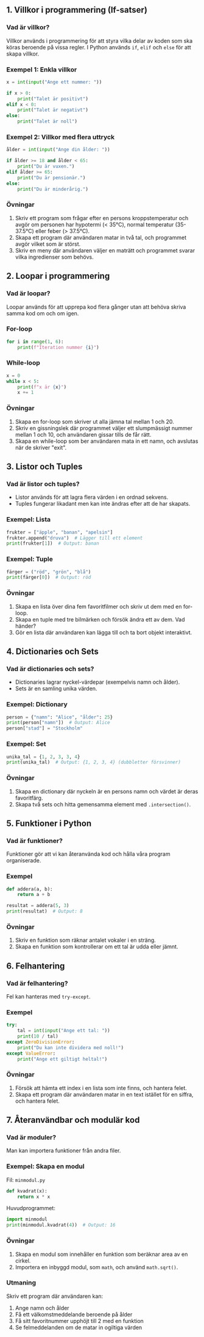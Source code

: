## **1. Villkor i programmering (If-satser)**  

### **Vad är villkor?**  
Villkor används i programmering för att styra vilka delar av koden som ska köras beroende på vissa regler. I Python används `if`, `elif` och `else` för att skapa villkor.

### **Exempel 1: Enkla villkor**
```python
x = int(input("Ange ett nummer: "))

if x > 0:
    print("Talet är positivt")
elif x < 0:
    print("Talet är negativt")
else:
    print("Talet är noll")
```

### **Exempel 2: Villkor med flera uttryck**
```python
ålder = int(input("Ange din ålder: "))

if ålder >= 18 and ålder < 65:
    print("Du är vuxen.")
elif ålder >= 65:
    print("Du är pensionär.")
else:
    print("Du är minderårig.")
```

### **Övningar**
1. Skriv ett program som frågar efter en persons kroppstemperatur och avgör om personen har hypotermi (< 35°C), normal temperatur (35-37.5°C) eller feber (> 37.5°C).
2. Skapa ett program där användaren matar in två tal, och programmet avgör vilket som är störst.
3. Skriv en meny där användaren väljer en maträtt och programmet svarar vilka ingredienser som behövs.



## **2. Loopar i programmering**

### **Vad är loopar?**  
Loopar används för att upprepa kod flera gånger utan att behöva skriva samma kod om och om igen.

### **For-loop**
```python
for i in range(1, 6):
    print(f"Iteration nummer {i}")
```

### **While-loop**
```python
x = 0
while x < 5:
    print(f"x är {x}")
    x += 1
```

### **Övningar**
1. Skapa en for-loop som skriver ut alla jämna tal mellan 1 och 20.
2. Skriv en gissningslek där programmet väljer ett slumpmässigt nummer mellan 1 och 10, och användaren gissar tills de får rätt.
3. Skapa en while-loop som ber användaren mata in ett namn, och avslutas när de skriver "exit".



## **3. Listor och Tuples**  

### **Vad är listor och tuples?**  
- Listor används för att lagra flera värden i en ordnad sekvens. 
- Tuples fungerar likadant men kan inte ändras efter att de har skapats.

### **Exempel: Lista**
```python
frukter = ["äpple", "banan", "apelsin"]
frukter.append("druva")  # Lägger till ett element
print(frukter[1])  # Output: banan
```

### **Exempel: Tuple**
```python
färger = ("röd", "grön", "blå")
print(färger[0])  # Output: röd
```

### **Övningar**
1. Skapa en lista över dina fem favoritfilmer och skriv ut dem med en for-loop.
2. Skapa en tuple med tre bilmärken och försök ändra ett av dem. Vad händer?
3. Gör en lista där användaren kan lägga till och ta bort objekt interaktivt.



## **4. Dictionaries och Sets**  

### **Vad är dictionaries och sets?**  
- Dictionaries lagrar nyckel-värdepar (exempelvis namn och ålder).
- Sets är en samling unika värden.

### **Exempel: Dictionary**
```python
person = {"namn": "Alice", "ålder": 25}
print(person["namn"])  # Output: Alice
person["stad"] = "Stockholm"
```

### **Exempel: Set**
```python
unika_tal = {1, 2, 3, 3, 4}
print(unika_tal)  # Output: {1, 2, 3, 4} (dubbletter försvinner)
```

### **Övningar**
1. Skapa en dictionary där nyckeln är en persons namn och värdet är deras favoritfärg.
2. Skapa två sets och hitta gemensamma element med `.intersection()`.



## **5. Funktioner i Python**  

### **Vad är funktioner?**  
Funktioner gör att vi kan återanvända kod och hålla våra program organiserade.

### **Exempel**
```python
def addera(a, b):
    return a + b

resultat = addera(5, 3)
print(resultat)  # Output: 8
```

### **Övningar**
1. Skriv en funktion som räknar antalet vokaler i en sträng.
2. Skapa en funktion som kontrollerar om ett tal är udda eller jämnt.



## **6. Felhantering**  

### **Vad är felhantering?**  
Fel kan hanteras med `try-except`.

### **Exempel**
```python
try:
    tal = int(input("Ange ett tal: "))
    print(10 / tal)
except ZeroDivisionError:
    print("Du kan inte dividera med noll!")
except ValueError:
    print("Ange ett giltigt heltal!")
```

### **Övningar**
1. Försök att hämta ett index i en lista som inte finns, och hantera felet.
2. Skapa ett program där användaren matar in en text istället för en siffra, och hantera felet.



## **7. Återanvändbar och modulär kod**  

### **Vad är moduler?**  
Man kan importera funktioner från andra filer.

### **Exempel: Skapa en modul**  
Fil: `minmodul.py`  
```python
def kvadrat(x):
    return x * x
```

Huvudprogrammet:  
```python
import minmodul
print(minmodul.kvadrat(4))  # Output: 16
```

### **Övningar**
1. Skapa en modul som innehåller en funktion som beräknar area av en cirkel.
2. Importera en inbyggd modul, som `math`, och använd `math.sqrt()`.

### **Utmaning**  
Skriv ett program där användaren kan:  
1. Ange namn och ålder  
2. Få ett välkomstmeddelande beroende på ålder  
3. Få sitt favoritnummer upphöjt till 2 med en funktion  
4. Se felmeddelanden om de matar in ogiltiga värden  

